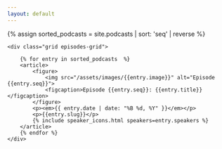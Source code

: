 ```yaml
---
layout: default
---
```

{% assign sorted_podcasts = site.podcasts | sort: 'seq' | reverse %}

<section id="episodes" class="container">

    <div class="grid episodes-grid">

        {% for entry in sorted_podcasts  %}
        <article>
            <figure>
                <img src="/assets/images/{{entry.image}}" alt="Episode {{entry.seq}}">
                <figcaption>Episode {{entry.seq}}: {{entry.title}}</figcaption>
            </figure>
            <p><em>{{ entry.date | date: "%B %d, %Y" }}</em></p>
            <p>{{entry.slug}}</p>
            {% include speaker_icons.html speakers=entry.speakers %}
        </article>
        {% endfor %}
    </div>

</section>
